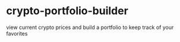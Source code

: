 # crypto-portfolio-builder
view current crypto prices and build a portfolio to keep track of your favorites
